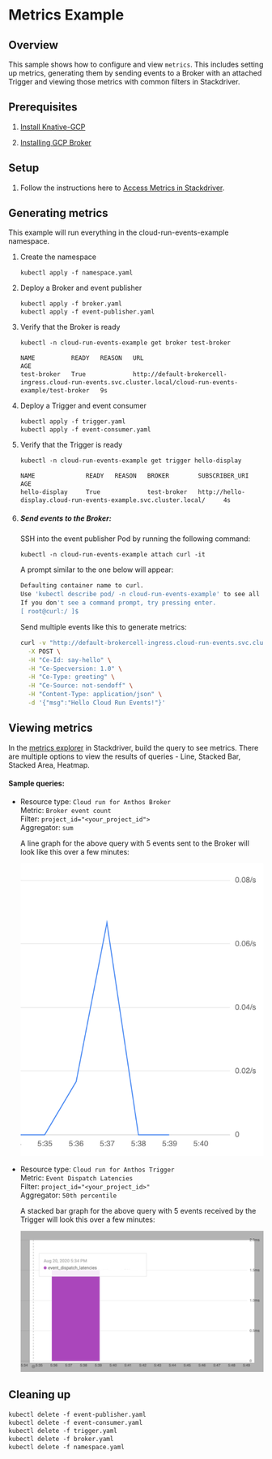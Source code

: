 # Metrics Example

## Overview

This sample shows how to configure and view `metrics`. This includes setting up
metrics, generating them by sending events to a Broker with an attached Trigger
and viewing those metrics with common filters in Stackdriver.

## Prerequisites

1. [Install Knative-GCP](../../install/install-knative-gcp.md)

2. [Installing GCP Broker](../../install/install-gcp-broker.md)

## Setup

1. Follow the instructions here to
   [Access Metrics in Stackdriver](../../how-to/metrics.md).

## Generating metrics

This example will run everything in the cloud-run-events-example namespace.

1. Create the namespace

   ```shell
   kubectl apply -f namespace.yaml
   ```

2. Deploy a Broker and event publisher

   ```shell
   kubectl apply -f broker.yaml
   kubectl apply -f event-publisher.yaml
   ```

3. Verify that the Broker is ready

   ```shell
   kubectl -n cloud-run-events-example get broker test-broker
   ```

   ```shell
   NAME          READY   REASON   URL                                                                                                         AGE
   test-broker   True             http://default-brokercell-ingress.cloud-run-events.svc.cluster.local/cloud-run-events-example/test-broker   9s
   ```

4. Deploy a Trigger and event consumer

   ```shell
   kubectl apply -f trigger.yaml
   kubectl apply -f event-consumer.yaml
   ```

5. Verify that the Trigger is ready

   ```shell
   kubectl -n cloud-run-events-example get trigger hello-display
   ```

   ```shell
   NAME              READY   REASON   BROKER        SUBSCRIBER_URI                                                       AGE
   hello-display     True             test-broker   http://hello-display.cloud-run-events-example.svc.cluster.local/     4s
   ```

6. ##### Send events to the Broker:

   SSH into the event publisher Pod by running the following command:

   ```shell
   kubectl -n cloud-run-events-example attach curl -it
   ```

   A prompt similar to the one below will appear:

   ```sh
   Defaulting container name to curl.
   Use 'kubectl describe pod/ -n cloud-run-events-example' to see all of the containers in this pod.
   If you don't see a command prompt, try pressing enter.
   [ root@curl:/ ]$
   ```

   Send multiple events like this to generate metrics:

   ```sh
   curl -v "http://default-brokercell-ingress.cloud-run-events.svc.cluster.local/cloud-run-events-example/test-broker" \
     -X POST \
     -H "Ce-Id: say-hello" \
     -H "Ce-Specversion: 1.0" \
     -H "Ce-Type: greeting" \
     -H "Ce-Source: not-sendoff" \
     -H "Content-Type: application/json" \
     -d '{"msg":"Hello Cloud Run Events!"}'
   ```

## Viewing metrics

In the
[metrics explorer](https://console.cloud.google.com/monitoring/metrics-explorer)
in Stackdriver, build the query to see metrics. There are multiple options to
view the results of queries - Line, Stacked Bar, Stacked Area, Heatmap.

#### Sample queries:

- Resource type: `Cloud run for Anthos Broker`  
  Metric: `Broker event count`  
  Filter: `project_id="<your_project_id">`  
  Aggregator: `sum`

  A line graph for the above query with 5 events sent to the Broker will look
  like this over a few minutes:

  ![Alt text](broker_event_count.png)

- Resource type: `Cloud run for Anthos Trigger`  
  Metric: `Event Dispatch Latencies`  
  Filter: `project_id="<your_project_id>"`  
  Aggregator: `50th percentile`

  A stacked bar graph for the above query with 5 events received by the Trigger
  will look this over a few minutes:

  ![Alt text](trigger_latencies.png)

## Cleaning up

```shell
kubectl delete -f event-publisher.yaml
kubectl delete -f event-consumer.yaml
kubectl delete -f trigger.yaml
kubectl delete -f broker.yaml
kubectl delete -f namespace.yaml
```
